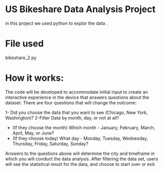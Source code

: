 # US Bikeshare Data Analysis Project
in this project we used python to explor the data .

# File used 
bikeshare_2.py

# How it works:
The code will be developed to accommodate initial input to create an interactive experience in the device that answers questions about the dataset. There are four questions that will change the outcome:

1- Did you choose the data that you want to see (Chicago, New York, Washington)?
2-Filter Data by month, day, or not at all?
- (If they choose the month) Which month - January, February, March, April, May, or June?
- (If they choose today) What day - Monday, Tuesday, Wednesday, Thursday, Friday, Saturday, Sunday?

Answers to the questions above will determine the city and timeframe in which you will conduct the data analysis. After filtering the data set, users will see the statistical result for the data, and choose to start over or exit.

